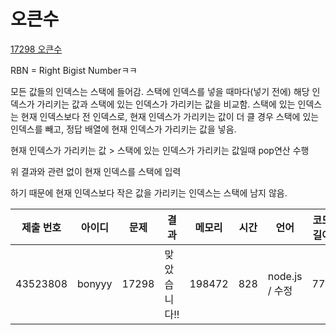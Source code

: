 # 오큰수

[17298 오큰수](https://www.acmicpc.net/problem/17298)

RBN = Right Bigist Numberㅋㅋ

모든 값들의 인덱스는 스택에 들어감.
스택에 인덱스를 넣을 때마다(넣기 전에) 해당 인덱스가 가리키는 값과 스택에 있는 인덱스가 가리키는 값을 비교함. 스택에 있는 인덱스는 현재 인덱스보다 전 인덱스로, 현재 인덱스가 가리키는 값이 더 클 경우 스택에 있는 인덱스를 빼고, 정답 배열에 현재 인덱스가 가리키는 값을 넣음.

현재 인덱스가 가리키는 값 > 스택에 있는 인덱스가 가리키는 값일때
pop연산 수행

위 결과와 관련 없이
현재 인덱스를 스택에 입력

하기 때문에 현재 인덱스보다 작은 값을 가리키는 인덱스는 스택에 남지 않음.

| 제출 번호 | 아이디 | 문제  | 결과         | 메모리 | 시간 | 언어           | 코드 길이 |
| --------- | ------ | ----- | ------------ | ------ | ---- | -------------- | --------- |
| 43523808  | bonyyy | 17298 | 맞았습니다!! | 198472 | 828  | node.js / 수정 | 771       |
